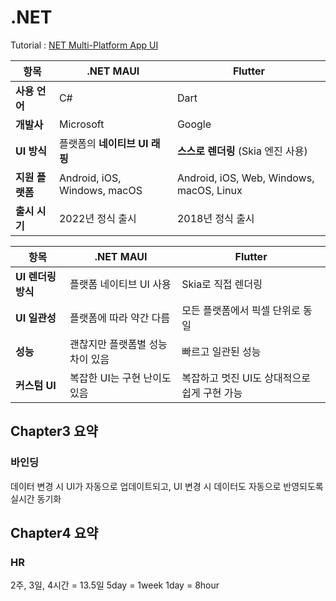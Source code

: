 # .NET
Tutorial : [NET Multi-Platform App UI](https://learn.microsoft.com/ko-kr/training/paths/build-apps-with-dotnet-maui/?WT.mc_id=dotnet-35129-website)

| 항목         | .NET MAUI                    | Flutter                                  |
| ---------- | ---------------------------- | ---------------------------------------- |
| **사용 언어**  | C#                           | Dart                                     |
| **개발사**    | Microsoft                    | Google                                   |
| **UI 방식**  | 플랫폼의 **네이티브 UI 래핑**          | **스스로 렌더링** (Skia 엔진 사용)                 |
| **지원 플랫폼** | Android, iOS, Windows, macOS | Android, iOS, Web, Windows, macOS, Linux |
| **출시 시기**  | 2022년 정식 출시                  | 2018년 정식 출시                              |


| 항목            | .NET MAUI          | Flutter                    |
| ------------- | ------------------ | -------------------------- |
| **UI 렌더링 방식** | 플랫폼 네이티브 UI 사용     | Skia로 직접 렌더링               |
| **UI 일관성**    | 플랫폼에 따라 약간 다름      | 모든 플랫폼에서 픽셀 단위로 동일         |
| **성능**        | 괜찮지만 플랫폼별 성능 차이 있음 | 빠르고 일관된 성능                 |
| **커스텀 UI**    | 복잡한 UI는 구현 난이도 있음  | 복잡하고 멋진 UI도 상대적으로 쉽게 구현 가능 |

## Chapter3 요약
### 바인딩
데이터 변경 시 UI가 자동으로 업데이트되고, UI 변경 시 데이터도 자동으로 반영되도록 실시간 동기화

## Chapter4 요약
### HR
2주, 3일, 4시간 = 13.5일
5day = 1week
1day = 8hour



